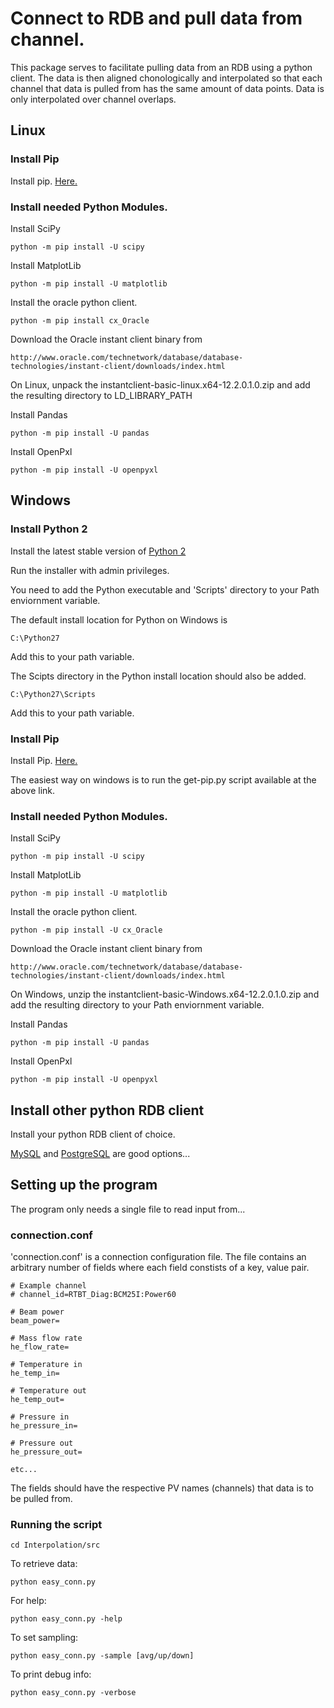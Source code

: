 # Connect to RDB and pull data from channel.

This package serves to facilitate pulling data from an RDB using a python client.
The data is then aligned chonologically and interpolated so that each channel that 
data is pulled from has the same amount of data points. Data is only interpolated
over channel overlaps.

## Linux

### Install Pip

Install pip. [Here.](https://pip.pypa.io/en/stable/installing/)

### Install needed Python Modules.

Install SciPy

    python -m pip install -U scipy

Install MatplotLib

    python -m pip install -U matplotlib

Install the oracle python client.

    python -m pip install cx_Oracle

Download the Oracle instant client binary from

    http://www.oracle.com/technetwork/database/database-technologies/instant-client/downloads/index.html

On Linux, unpack the instantclient-basic-linux.x64-12.2.0.1.0.zip
and add the resulting directory to LD_LIBRARY_PATH

Install Pandas

    python -m pip install -U pandas
    
Install OpenPxl

    python -m pip install -U openpyxl

## Windows

### Install Python 2

Install the latest stable version of [Python 2](https://www.python.org/downloads/windows/)

Run the installer with admin privileges.

You need to add the Python executable and 'Scripts' directory to your Path enviornment variable.

The default install location for Python on Windows is

    C:\Python27

Add this to your path variable.

The Scipts directory in the Python install location should also be added.

    C:\Python27\Scripts
    
Add this to your path variable.

### Install Pip

Install Pip. [Here.](https://pip.pypa.io/en/stable/installing/)

The easiest way on windows is to run the get-pip.py script available at the above link.

### Install needed Python Modules.

Install SciPy

    python -m pip install -U scipy

Install MatplotLib

    python -m pip install -U matplotlib

Install the oracle python client.

    python -m pip install -U cx_Oracle

Download the Oracle instant client binary from

    http://www.oracle.com/technetwork/database/database-technologies/instant-client/downloads/index.html

On Windows, unzip the instantclient-basic-Windows.x64-12.2.0.1.0.zip
and add the resulting directory to your Path enviornment variable.

Install Pandas

    python -m pip install -U pandas
    
Install OpenPxl

    python -m pip install -U openpyxl

## Install other python RDB client

Install your python RDB client of choice.

[MySQL](https://pypi.org/project/MySQL-python/) and [PostgreSQL](https://wiki.postgresql.org/wiki/Python) are good options...

## Setting up the program

The program only needs a single file to read input from...

### connection.conf

'connection.conf' is a connection configuration file. The file contains an arbitrary number of fields where each field constists of a key, value pair.
    
    # Example channel
    # channel_id=RTBT_Diag:BCM25I:Power60
    
    # Beam power
    beam_power=
    
    # Mass flow rate
    he_flow_rate=

    # Temperature in
    he_temp_in=

    # Temperature out
    he_temp_out=

    # Pressure in
    he_pressure_in=

    # Pressure out
    he_pressure_out=
    
    etc...

The fields should have the respective PV names (channels) that data is to be pulled from.

### Running the script

    cd Interpolation/src

To retrieve data:

    python easy_conn.py

For help:

    python easy_conn.py -help

To set sampling:

    python easy_conn.py -sample [avg/up/down]
    
To print debug info:

    python easy_conn.py -verbose

